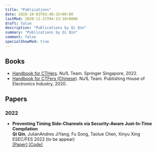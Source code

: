 ```yaml
---
title: "Publications"
date: 2020-10-03T03:40:15+08:00
lastMod: 2020-11-21T04:13:10+0800
draft: false
description: "Publications by Qi Qin"
summary: "Publications by Qi Qin"
comment: false
specialShowMod: true
---
```


## Books

- [Handbook for CTHers](https://link.springer.com/book/10.1007/978-981-19-0336-6). Nu1L Team. Springer Singapore, 2022.
- [Handbook for CTFers (Chinese)](https://book.nu1l.com/). Nu1L Team. Publishing House of Electronics Industry, 2020.



## Papers

### 2022

- **Preventing Timing Side-Channels via Security-Aware Just-In-Time Compilation** <br>
    **Qi Qin**, JulianAndres JiYang, Fu Song, Taolue Chen, Xinyu Xing<br>
    ESEC/FES 2022 (to be appear)<br>
    [[Paper]](https://arxiv.org/abs/2202.13134) [[Code]](https://github.com/dejitleak)